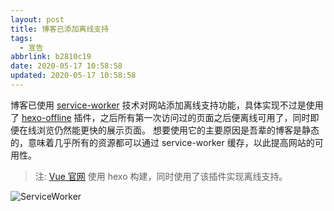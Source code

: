 ```yaml
---
layout: post
title: 博客已添加离线支持
tags:
  - 宣告
abbrlink: b2810c19
date: 2020-05-17 10:58:58
updated: 2020-05-17 10:58:58
---
```


博客已使用 [service-worker](https://developer.mozilla.org/zh-CN/docs/Web/API/Service_Worker_API/Using_Service_Workers) 技术对网站添加离线支持功能，具体实现不过是使用了 [hexo-offline](https://github.com/JLHwung/hexo-offline) 插件，之后所有第一次访问过的页面之后便离线可用了，同时即便在线浏览仍然能更快的展示页面。
想要使用它的主要原因是吾辈的博客是静态的，意味着几乎所有的资源都可以通过 service-worker 缓存，以此提高网站的可用性。

> 注: [Vue 官网](https://vuejs.org/) 使用 hexo 构建，同时使用了该插件实现离线支持。

![ServiceWorker](https://img.rxliuli.com/20200517111759.png)
